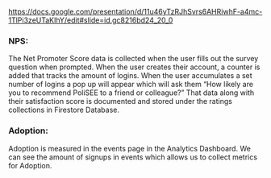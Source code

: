 https://docs.google.com/presentation/d/11u46yTzRJhSvrs6AHRiwhF-a4mc-1TlPi3zeUTaKIhY/edit#slide=id.gc8216bd24_20_0

### NPS:
The Net Promoter Score data is collected when the user fills out the survey question when prompted. When the user creates their account, a counter is added that tracks the amount of logins. When the user accumulates a set number of logins a pop up will appear which will ask them “How likely are you to recommend PoliSEE to a friend or colleague?” That data along with their satisfaction score is documented and stored under the ratings collections in Firestore Database.

### Adoption:
Adoption is measured in the events page in the Analytics Dashboard. We can see the amount of signups in events which allows us to collect metrics for Adoption.
